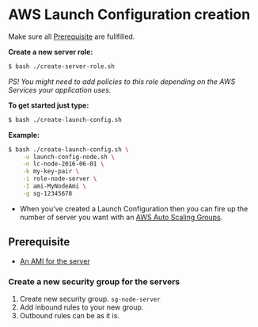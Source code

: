 # AWS Launch Configuration creation

Make sure all [Prerequisite](#user-content-prerequisite) are fullfilled.

__Create a new server role:__
```bash
$ bash ./create-server-role.sh
```
_PS! You might need to add policies to this role depending on the AWS Services your application uses._

__To get started just type:__
```bash
$ bash ./create-launch-config.sh
```

__Example:__
```bash
$ bash ./create-launch-config.sh \
    -u launch-config-node.sh \
    -n lc-node-2016-06-01 \
    -k my-key-pair \
    -i role-node-server \
    -I ami-MyNodeAmi \
    -g sg-12345678
```

* When you've created a Launch Configuration then you can fire up the number of server you want with an [AWS Auto Scaling Groups](auto-scaling-group.md).


## Prerequisite

* [An AMI for the server](../README.md)

### Create a new security group for the servers

1. Create new security group. `sg-node-server`
2. Add inbound rules to your new group.
3. Outbound rules can be as it is. 

